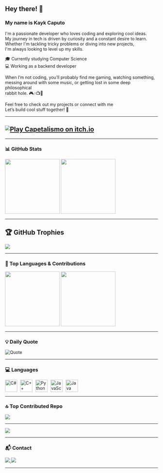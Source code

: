 ## Hey there! 👋

### My name is Kayk Caputo
I'm a passionate developer who loves coding and exploring cool ideas.  
My journey in tech is driven by curiosity and a constant desire to learn.  
Whether I'm tackling tricky problems or diving into new projects,\
I'm always looking to level up my skills.

🎓 Currently studying Computer Science  
💻 Working as a backend developer  

When I’m not coding, you’ll probably find me gaming, watching something,\
messing around with some music, or getting lost in some deep philosophical\
rabbit hole. 🎮🎶📺🧠

Feel free to check out my projects or connect with me\
Let’s build cool stuff together! 🤝

---

## [![Play Capetalismo on itch.io](https://img.shields.io/badge/Play%20Capetalismo-on%20itch.io-ff5f6d?logo=itch.io&style=for-the-badge)](https://xx-caputokayk-xx.itch.io/capetalismo)

---

### 📊 GitHub Stats

<div>
  <img loading="lazy" height="180em" src="https://github-readme-stats.vercel.app/api?username=KaykCaputo&show_icons=true&theme=dracula&count_private=true" />
  <img loading="lazy" height="180em" src="https://github-readme-streak-stats.herokuapp.com/?user=KaykCaputo&theme=dracula" />
</div>

---

## 🏆 GitHub Trophies
![](https://github-profile-trophy.vercel.app/?username=KaykCaputo&theme=dracula&no-frame=false&no-bg=false&margin-w=4)

---

### 🚀 Top Languages & Contributions

<div>
  <img loading="lazy" height="180em" src="https://github-readme-stats.vercel.app/api/top-langs/?username=KaykCaputo&layout=compact&langs_count=8&theme=dracula"/>
  <img loading="lazy" height="180em" src="https://github-contributor-stats.vercel.app/api?username=KaykCaputo&limit=5&theme=dracula&combine_all_yearly_contributions=true" />
</div>

---

### 💡 Daily Quote
![Quote](https://quotes-github-readme.vercel.app/api?type=horizontal&theme=dracula)

---


### 💻 Languages

<div style="display: flex; gap: 10px; align-items: center;">
  <img loading="lazy" src="https://cdn.jsdelivr.net/gh/devicons/devicon/icons/csharp/csharp-original.svg" width="40" height="40" alt="C#"/>
  <img loading="lazy" src="https://cdn.jsdelivr.net/gh/devicons/devicon/icons/cplusplus/cplusplus-original.svg" width="40" height="40" alt="C++"/>
  <img loading="lazy" src="https://cdn.jsdelivr.net/gh/devicons/devicon/icons/python/python-original.svg" width="40" height="40" alt="Python"/>
  <img loading="lazy" src="https://cdn.jsdelivr.net/gh/devicons/devicon/icons/javascript/javascript-original.svg" width="40" height="40" alt="JavaScript"/>
  <img loading="lazy" src="https://cdn.jsdelivr.net/gh/devicons/devicon/icons/java/java-original.svg" width="40" height="40" alt="Java"/>
</div>

---

### 🔝 Top Contributed Repo
![](https://github-contributor-stats.vercel.app/api?username=KaykCaputo&limit=5&theme=dracula&combine_all_yearly_contributions=true)

---
[![](https://visitcount.itsvg.in/api?id=KaykCaputo&icon=6&color=1)](https://visitcount.itsvg.in)

---
### 📬 Contact

<div>
  <a href="mailto:caputo.kayk@gmail.com" target="_blank">
    <img loading="lazy" src="https://img.shields.io/badge/Gmail-D14836?style=for-the-badge&logo=gmail&logoColor=white"/>
  </a>
  <a href="https://www.linkedin.com/in/kayk-caputo" target="_blank">
    <img loading="lazy" src="https://img.shields.io/badge/-LinkedIn-%230077B5?style=for-the-badge&logo=linkedin&logoColor=white"/>
  </a>
</div>

---

